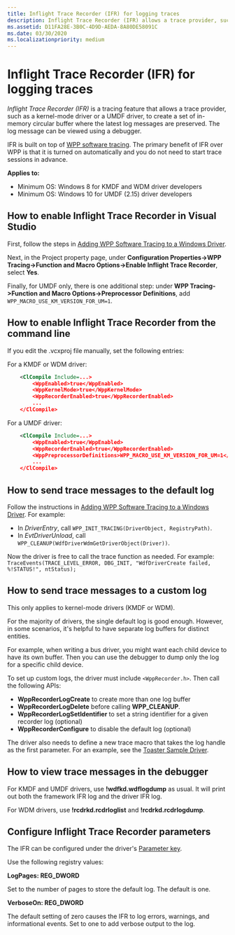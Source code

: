```yaml
---
title: Inflight Trace Recorder (IFR) for logging traces
description: Inflight Trace Recorder (IFR) allows a trace provider, such as a kernel-mode driver, to record trace logs and store WPP log messages in buffers.
ms.assetid: D11FA28E-3B0C-4D9D-AEDA-8A80DE58091C
ms.date: 03/30/2020
ms.localizationpriority: medium
---
```


# Inflight Trace Recorder (IFR) for logging traces


*Inflight Trace Recorder (IFR)* is a tracing feature that allows a trace provider, such as a kernel-mode driver or a UMDF driver, to create a set of in-memory circular buffer where the latest log messages are preserved. The log message can be viewed using a debugger.

IFR is built on top of [WPP software tracing](wpp-software-tracing.md). The primary benefit of IFR over WPP is that it is turned on automatically and you do not need to start trace sessions in advance.

**Applies to:**

-   Minimum OS: Windows 8 for KMDF and WDM driver developers
-   Minimum OS: Windows 10 for UMDF (2.15) driver developers

## How to enable Inflight Trace Recorder in Visual Studio

First, follow the steps in [Adding WPP Software Tracing to a Windows Driver](adding-wpp-software-tracing-to-a-windows-driver.md).

Next, in the Project property page, under **Configuration Properties->WPP Tracing->Function and Macro Options->Enable Inflight Trace Recorder**, select **Yes**.

Finally, for UMDF only, there is one additional step: under **WPP Tracing->Function and Macro Options->Preprocessor Definitions**, add `WPP_MACRO_USE_KM_VERSION_FOR_UM=1`.


## How to enable Inflight Trace Recorder from the command line

If you edit the .vcxproj file manually, set the following entries:

For a KMDF or WDM driver:

```xml
    <ClCompile Include=...>
        <WppEnabled>true</WppEnabled>
        <WppKernelMode>true</WppKernelMode>
        <WppRecorderEnabled>true</WppRecorderEnabled>
        ...
    </ClCompile>
```

For a UMDF driver:

```xml
    <ClCompile Include=...>
        <WppEnabled>true</WppEnabled>
        <WppRecorderEnabled>true</WppRecorderEnabled>
        <WppPreprocessorDefinitions>WPP_MACRO_USE_KM_VERSION_FOR_UM=1</WppPreprocessorDefinitions>
        ...
    </ClCompile>
```


## How to send trace messages to the default log

Follow the instructions in [Adding WPP Software Tracing to a Windows Driver](adding-wpp-software-tracing-to-a-windows-driver.md).  For example:

 - In *DriverEntry*, call `WPP_INIT_TRACING(DriverObject, RegistryPath)`.
 - In *EvtDriverUnload*, call `WPP_CLEANUP(WdfDriverWdmGetDriverObject(Driver))`.

Now the driver is free to call the trace function as needed. For example: `TraceEvents(TRACE_LEVEL_ERROR, DBG_INIT, "WdfDriverCreate failed, %!STATUS!", ntStatus);`


## How to send trace messages to a custom log

This only applies to kernel-mode drivers (KMDF or WDM).

For the majority of drivers, the single default log is good enough. However, in some scenarios, it's helpful to have separate log buffers for distinct entities.

For example, when writing a bus driver, you might want each child device to have its own buffer. Then you can use the debugger to dump only the log for a specific child device.

To set up custom logs, the driver must include `<WppRecorder.h>`. Then call the following APIs:

 - **WppRecorderLogCreate** to create more than one log buffer
 - **WppRecorderLogDelete** before calling **WPP_CLEANUP**.
 - **WppRecorderLogSetIdentifier** to set a string identifier for a given recorder log (optional)
 - **WppRecorderConfigure** to disable the default log (optional)

The driver also needs to define a new trace macro that takes the log handle as the first parameter. For an example, see the [Toaster Sample Driver](https://github.com/microsoft/Windows-driver-samples/tree/master/general/toaster/toastDrv/kmdf/func/featured/trace.h).


## How to view trace messages in the debugger

For KMDF and UMDF drivers, use **!wdfkd.wdflogdump** as usual. It will print out both the framework IFR log and the driver IFR log.

For WDM drivers, use **!rcdrkd.rcdrloglist** and **!rcdrkd.rcdrlogdump**.


## Configure Inflight Trace Recorder parameters

The IFR can be configured under the driver's [Parameter key](https://docs.microsoft.com/windows-hardware/drivers/wdf/introduction-to-registry-keys-for-drivers).

Use the following registry values:

**LogPages:  REG_DWORD**

Set to the number of pages to store the default log. The default is one.

**VerboseOn: REG_DWORD**

The default setting of zero causes the IFR to log errors, warnings, and informational events. Set to one to add verbose output to the log.
